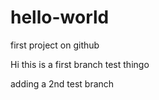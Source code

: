 # hello-world
first project on github

Hi this is a first branch test thingo


adding a 2nd test branch
